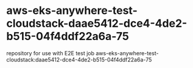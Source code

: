# aws-eks-anywhere-test-cloudstack-daae5412-dce4-4de2-b515-04f4ddf22a6a-75
repository for use with E2E test job aws-eks-anywhere-test-cloudstack:daae5412-dce4-4de2-b515-04f4ddf22a6a-75
